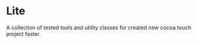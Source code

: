 # Lite
A collection of tested tools and utility classes for created new cocoa touch project faster.
